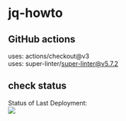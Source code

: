 # jq-howto

## GitHub actions

uses: actions/checkout@v3 \
uses: super-linter/super-linter@v5.7.2

## check status

Status of Last Deployment:\
<img src="https://github.com/testor321/jq-howto/workflows/MDLinter/badge.svg?branch=master"><br>
